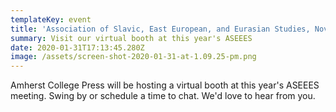 ```yaml
---
templateKey: event
title: 'Association of Slavic, East European, and Eurasian Studies, Nov. 5-8 & 14-15'
summary: Visit our virtual booth at this year's ASEEES
date: 2020-01-31T17:13:45.280Z
image: /assets/screen-shot-2020-01-31-at-1.09.25-pm.png
---
```

Amherst College Press will be hosting a virtual booth at this year's ASEEES meeting. Swing by or schedule a time to chat. We'd love to hear from you.